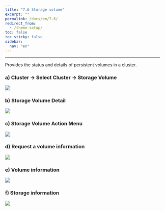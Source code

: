 ```yaml
---
title: "7.6 Storage volume"
excerpt: ""
permalink: /docs/en/7.6/
redirect_from:
  - /theme-setup/
toc: false
toc_sticky: false
sidebar:
  nav: "en"
---
```


---

Provides the status and details of persistent volumes in a cluster.

### a\) Cluster → Select Cluster → Storage Volume
![]({{site.baseurl}}/assets/EN/{{site.version}}/7.6_1.png)

### b\) Storage Volume Detail
![]({{site.baseurl}}/assets/EN/{{site.version}}/4.5_2.png)

### c\) Storage Volume Action Menu
![]({{site.baseurl}}/assets/EN/{{site.version}}/7.6_2.png)

### d\) Request a volume information
![]({{site.baseurl}}/assets/EN/{{site.version}}/4.5_4.png)

### e\) Volume information
![]({{site.baseurl}}/assets/EN/{{site.version}}/4.5_5.png)

### f\) Storage information
![]({{site.baseurl}}/assets/EN/{{site.version}}/4.5_6.png)
